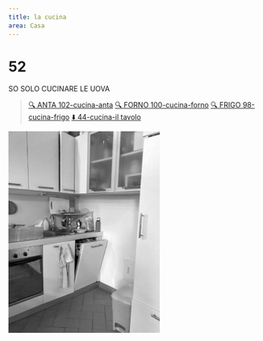 ```yaml
---
title: la cucina
area: Casa
---
```

# 52
SO SOLO CUCINARE LE UOVA

> [🔍 ANTA 102-cucina-anta](102-cucina-anta.md)
> [🔍 FORNO 100-cucina-forno](100-cucina-forno.md)
> [🔍 FRIGO 98-cucina-frigo](98-cucina-frigo.md)
> [⬇️ 44-cucina-il tavolo](44-cucina-il%20tavolo.md)

![foto_58](../_assets/preview/foto_58.jpg)